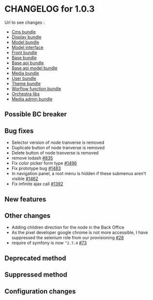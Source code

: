 # CHANGELOG for 1.0.3

Url to see changes : 

 - [Cms bundle](https://github.com/open-orchestra/open-orchestra-cms-bundle/compare/v1.0.2...v1.0.3)
 - [Display bundle](https://github.com/open-orchestra/open-orchestra-display-bundle/compare/v1.0.2...v1.0.3)
 - [Model bundle](https://github.com/open-orchestra/open-orchestra-model-bundle/compare/v1.0.2...v1.0.3)
 - [Model interface](https://github.com/open-orchestra/open-orchestra-model-interface/compare/v1.0.2...v1.0.3)
 - [Front bundle](https://github.com/open-orchestra/open-orchestra-front-bundle/compare/v1.0.2...v1.0.3)
 - [Base bundle](https://github.com/open-orchestra/open-orchestra-base-bundle/compare/v1.0.2...v1.0.3)
 - [Base api bundle](https://github.com/open-orchestra/open-orchestra-base-api-bundle/compare/v1.0.2...v1.0.3)
 - [Base api model bundle](https://github.com/open-orchestra/open-orchestra-base-api-mongo-model-bundle/compare/v1.0.2...v1.0.3)
 - [Media bundle](https://github.com/open-orchestra/open-orchestra-media-bundle/compare/v1.0.2...v1.0.3)
 - [User bundle](https://github.com/open-orchestra/open-orchestra-user-bundle/compare/v1.0.2...v1.0.3)
 - [Theme bundle](https://github.com/open-orchestra/open-orchestra-theme-bundle/compare/v1.0.2...v1.0.3)
 - [Worflow function bundle](https://github.com/open-orchestra/open-orchestra-worflow-function-bundle/compare/v1.0.2...v1.0.3)
 - [Orchestra libs](https://github.com/open-orchestra/open-orchestra-libs/compare/v1.0.2...v1.0.3)
 - [Media admin bundle](https://github.com/open-orchestra/open-orchestra-media-admin-bundle/compare/v1.0.2...v1.0.3)

## Possible BC breaker
  
## Bug fixes

  - Selector version of node tranverse is removed
  - Duplicate button of node tranverse is removed
  - Delete button of node tranverse is removed
  - remove lodash [#835](https://github.com/open-orchestra/open-orchestra/pull/835)
  - Fix color picker form type [#1496](https://github.com/open-orchestra/open-orchestra-cms-bundle/pull/1496)
  - Fix prototype bug [#1483](https://github.com/open-orchestra/open-orchestra-cms-bundle/pull/1483)
  - In navigation panel, a root menu is hidden if these submenus aren't visible [#1462](https://github.com/open-orchestra/open-orchestra-cms-bundle/pull/1462)
  - Fix infinite ajax call [#1392](https://github.com/open-orchestra/open-orchestra-cms-bundle/pull/1392)

## New features

## Other changes

 - Adding children direction for the node in the Back Office
 - As the pixel developer google chrome is not more accessible, I have suppressed the selenium role from our provisioning [#28](https://github.com/open-orchestra/open-orchestra-provision/pull/28)
 - require of symfony is now ``^2.7.4`` [#73](https://github.com/open-orchestra/open-orchestra-base-bundle/pull/73)

## Deprecated method

## Suppressed method

## Configuration changes

